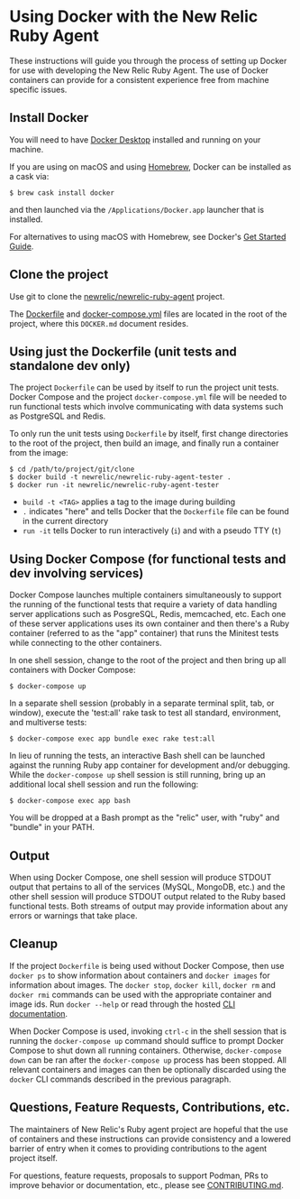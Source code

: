 # Using Docker with the New Relic Ruby Agent

These instructions will guide you through the process of setting up Docker for
use with developing the New Relic Ruby Agent. The use of Docker containers can
provide for a consistent experience free from machine specific issues.


## Install Docker

You will need to have [Docker Desktop](https://www.docker.com/) installed and
running on your machine.

If you are using on macOS and using [Homebrew](https://brew.sh/), Docker can be
installed as a cask via:

```shell
$ brew cask install docker
```

and then launched via the `/Applications/Docker.app` launcher that is installed.

For alternatives to using macOS with Homebrew, see Docker's
[Get Started Guide](https://www.docker.com/get-started).


## Clone the project

Use git to clone the [newrelic/newrelic-ruby-agent](https://github.com/newrelic/newrelic-ruby-agent)
project.

The [Dockerfile](Dockerfile) and [docker-compose.yml](docker-compose.yml)
files are located in the root of the project, where this `DOCKER.md`
document resides.


## Using just the Dockerfile (unit tests and standalone dev only)

The project `Dockerfile` can be used by itself to run the project unit tests.
Docker Compose and the project `docker-compose.yml` file will be needed to
run functional tests which involve communicating with data systems such as
PostgreSQL and Redis.

To only run the unit tests using `Dockerfile` by itself, first change
directories to the root of the project, then build an image, and
finally run a container from the image:

```shell
$ cd /path/to/project/git/clone
$ docker build -t newrelic/newrelic-ruby-agent-tester .
$ docker run -it newrelic/newrelic-ruby-agent-tester
```

* `build -t <TAG>` applies a tag to the image during building
* `.` indicates "here" and tells Docker that the `Dockerfile` file can be found
  in the current directory
* `run -it` tells Docker to run interactively (`i`) and with a pseudo TTY (`t`)


## Using Docker Compose (for functional tests and dev involving services)

Docker Compose launches multiple containers simultaneously to support the
running of the functional tests that require a variety of data handling
server applications such as PosgreSQL, Redis, memcached, etc. Each one of
these server applications uses its own container and then there's a Ruby
container (referred to as the "app" container) that runs the Minitest tests
while connecting to the other containers.

In one shell session, change to the root of the project and then bring up all
containers with Docker Compose:

```shell
$ docker-compose up
```

In a separate shell session (probably in a separate terminal split, tab, or
window), execute the 'test:all' rake task to test all standard, environment,
and multiverse tests:

```shell
$ docker-compose exec app bundle exec rake test:all
```

In lieu of running the tests, an interactive Bash shell can be
launched against the running Ruby app container for development and/or
debugging. While the `docker-compose up` shell session is still running,
bring up an additional local shell session and run the following:

```shell
$ docker-compose exec app bash
```

You will be dropped at a Bash prompt as the "relic" user, with "ruby" and
"bundle" in your PATH.


## Output

When using Docker Compose, one shell session will produce STDOUT output that
pertains to all of the services (MySQL, MongoDB, etc.) and the other shell
session will produce STDOUT output related to the Ruby based functional tests.
Both streams of output may provide information about any errors or warnings
that take place.


## Cleanup

If the project `Dockerfile` is being used without Docker Compose, then use
`docker ps` to show information about containers and `docker images`
for information about images. The `docker stop`, `docker kill`, `docker rm`
and `docker rmi` commands can be used with the appropriate container and image
ids. Run `docker --help` or read through the hosted [CLI documentation](https://docs.docker.com/engine/reference/commandline/docker/).

When Docker Compose is used, invoking `ctrl-c` in the shell session that is
running the `docker-compose up` command should suffice to prompt Docker Compose
to shut down all running containers. Otherwise, `docker-compose down` can be
ran after the `docker-compose up` process has been stopped. All relevant
containers and images can then be optionally discarded using the `docker` CLI
commands described in the previous paragraph.


## Questions, Feature Requests, Contributions, etc.

The maintainers of New Relic's Ruby agent project are hopeful that the use of
containers and these instructions can provide consistency and a lowered barrier
of entry when it comes to providing contributions to the agent project itself.

For questions, feature requests, proposals to support Podman, PRs to improve
behavior or documentation, etc., please see [CONTRIBUTING.md](CONTRIBUTING.md).
